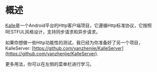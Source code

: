 # 概述

[Kalle](https://github.com/yanzhenjie/Kalle)是一个Android平台的Http客户端项目，它遵循Http标准协议，它按照RESTFUL风格设计，支持同步请求和异步请求。

如果你想做一些Http功能性的测试，我已经为你准备好了另一个项目，KalleServer: [https://github.com/yanzhenjie/KalleServer](https://github.com/yanzhenjie/KalleServer).  

更多用法，你可以在左侧的菜单栏进行学习。